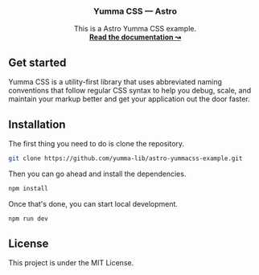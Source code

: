 <h3 align="center">Yumma CSS — Astro</h3>

<p align="center">
  This is a Astro Yumma CSS example.
  <br>
  <a href="https://yummacss.com"><strong>Read the documentation ↝</strong></a>
  

## Get started

Yumma CSS is a utility-first library that uses abbreviated naming conventions that follow regular CSS syntax to help you debug, scale, and maintain your markup better and get your application out the door faster.

## Installation

The first thing you need to do is clone the repository.

```bash
git clone https://github.com/yumma-lib/astro-yummacss-example.git
```

Then you can go ahead and install the dependencies.

```bash
npm install
```

Once that's done, you can start local development.

```bash
npm run dev
```

## License

This project is under the MIT License.
